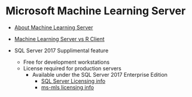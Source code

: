 # Microsoft Machine Learning Server

- [About Machine Learning Server](https://docs.microsoft.com/en-us/machine-learning-server/what-is-machine-learning-server)

- [Machine Learning Server vs R Client
](https://docs.microsoft.com/en-us/machine-learning-server/r-client/what-is-microsoft-r-client#machine-learning-server-vs-r-client)

- SQL Server 2017 Supplimental feature
    + Free for development workstations
    + License required for production servers
        * Available under the SQL Server 2017 Enterprise Edition
            - [SQL Server Licensing info](https://docs.microsoft.com/en-us/sql/sql-server/editions-and-components-of-sql-server-2017?view=sql-server-2017)
            - [ms-mls licensing info](https://docs.microsoft.com/en-us/machine-learning-server/install/machine-learning-server-windows-install#licensing)
